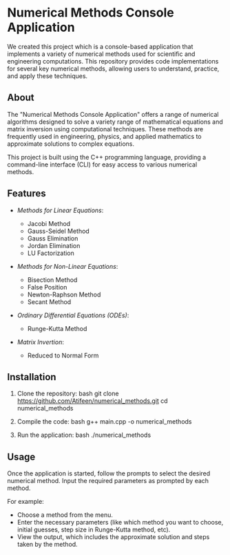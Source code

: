 # Numerical Methods Console Application

We created this project which is a console-based application that implements a variety of numerical methods used for scientific and engineering computations. This repository provides code implementations for several key numerical methods, allowing users to understand, practice, and apply these techniques.

## About

The "Numerical Methods Console Application" offers a range of numerical algorithms designed to solve a variety range of mathematical equations and matrix inversion using computational techniques. These methods are frequently used in engineering, physics, and applied mathematics to approximate solutions to complex equations.

This project is built using the C++ programming language, providing a command-line interface (CLI) for easy access to various numerical methods.

## Features

- *Methods for Linear Equations*:
  - Jacobi Method
  - Gauss-Seidel Method
  - Gauss Elimination
  - Jordan Elimination
  - LU Factorization

- *Methods for Non-Linear Equations*:
  - Bisection Method
  - False Position 
  - Newton-Raphson Method
  - Secant Method
  
- *Ordinary Differential Equations (ODEs)*:
  - Runge-Kutta Method

- *Matrix Invertion*:
  - Reduced to Normal Form

## Installation

1. Clone the repository:
   bash
   git clone https://github.com/Atifeen/numerical_methods.git
   cd numerical_methods
   
   
2. Compile the code:
   bash
   g++ main.cpp -o numerical_methods
   

3. Run the application:
   bash
   ./numerical_methods
   

## Usage

Once the application is started, follow the prompts to select the desired numerical method. Input the required parameters as prompted by each method.

For example:
- Choose a method from the menu.
- Enter the necessary parameters (like which method you want to choose, initial guesses, step size in Runge-Kutta method, etc).
- View the output, which includes the approximate solution and steps taken by the method.

 